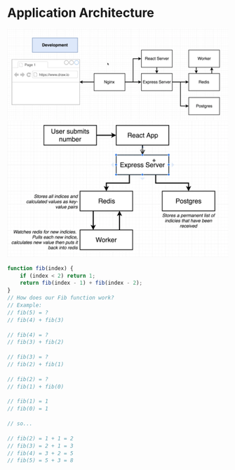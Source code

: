 # Application Architecture

<img src="./assets/architecture.png">
<img src="./assets/architecture2.png">

```js
function fib(index) {
	if (index < 2) return 1;
	return fib(index - 1) + fib(index - 2);
}
// How does our Fib function work?
// Example:
// fib(5) = ? 
// fib(4) + fib(3)

// fib(4) = ? 
// fib(3) + fib(2)

// fib(3) = ?
// fib(2) + fib(1)

// fib(2) = ?
// fib(1) + fib(0)

// fib(1) = 1
// fib(0) = 1 

// so...

// fib(2) = 1 + 1 = 2
// fib(3) = 2 + 1 = 3
// fib(4) = 3 + 2 = 5
// fib(5) = 5 + 3 = 8
```